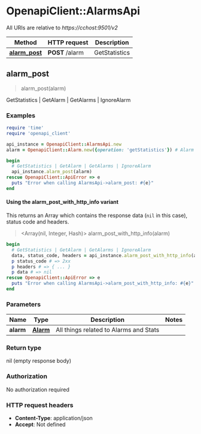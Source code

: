 # OpenapiClient::AlarmsApi

All URIs are relative to *https://cchost:9501/v2*

| Method | HTTP request | Description |
| ------ | ------------ | ----------- |
| [**alarm_post**](AlarmsApi.md#alarm_post) | **POST** /alarm | GetStatistics | GetAlarm | GetAlarms | IgnoreAlarm |


## alarm_post

> alarm_post(alarm)

GetStatistics | GetAlarm | GetAlarms | IgnoreAlarm

### Examples

```ruby
require 'time'
require 'openapi_client'

api_instance = OpenapiClient::AlarmsApi.new
alarm = OpenapiClient::Alarm.new({operation: 'getStatistics'}) # Alarm | All things related to Alarms and Stats

begin
  # GetStatistics | GetAlarm | GetAlarms | IgnoreAlarm
  api_instance.alarm_post(alarm)
rescue OpenapiClient::ApiError => e
  puts "Error when calling AlarmsApi->alarm_post: #{e}"
end
```

#### Using the alarm_post_with_http_info variant

This returns an Array which contains the response data (`nil` in this case), status code and headers.

> <Array(nil, Integer, Hash)> alarm_post_with_http_info(alarm)

```ruby
begin
  # GetStatistics | GetAlarm | GetAlarms | IgnoreAlarm
  data, status_code, headers = api_instance.alarm_post_with_http_info(alarm)
  p status_code # => 2xx
  p headers # => { ... }
  p data # => nil
rescue OpenapiClient::ApiError => e
  puts "Error when calling AlarmsApi->alarm_post_with_http_info: #{e}"
end
```

### Parameters

| Name | Type | Description | Notes |
| ---- | ---- | ----------- | ----- |
| **alarm** | [**Alarm**](Alarm.md) | All things related to Alarms and Stats |  |

### Return type

nil (empty response body)

### Authorization

No authorization required

### HTTP request headers

- **Content-Type**: application/json
- **Accept**: Not defined

